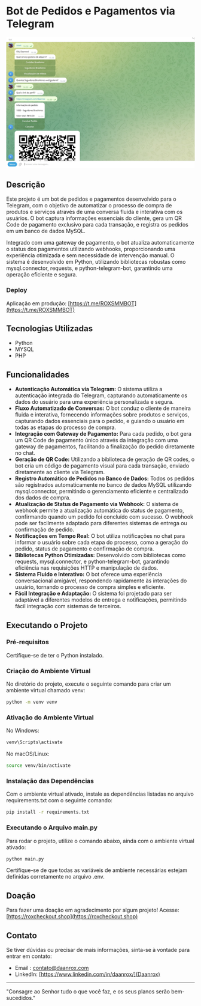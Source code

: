 # Bot de Pedidos e Pagamentos via Telegram

![Home - ContactList](front_example.jpg)

## Descrição
Este projeto é um bot de pedidos e pagamentos desenvolvido para o Telegram, com o objetivo de automatizar o processo de compra de produtos e serviços através de uma conversa fluida e interativa com os usuários. O bot captura informações essenciais do cliente, gera um QR Code de pagamento exclusivo para cada transação, e registra os pedidos em um banco de dados MySQL.

Integrado com uma gateway de pagamento, o bot atualiza automaticamente o status dos pagamentos utilizando webhooks, proporcionando uma experiência otimizada e sem necessidade de intervenção manual. O sistema é desenvolvido em Python, utilizando bibliotecas robustas como mysql.connector, requests, e python-telegram-bot, garantindo uma operação eficiente e segura.

### Deploy
Aplicação em produção: [https://t.me/ROXSMMBOT](https://t.me/ROXSMMBOT)

## Tecnologias Utilizadas
- Python
- MYSQL
- PHP

## Funcionalidades
- **Autenticação Automática via Telegram:** O sistema utiliza a autenticação integrada do Telegram, capturando automaticamente os dados do usuário para uma experiência personalizada e segura.
- **Fluxo Automatizado de Conversas:** O bot conduz o cliente de maneira fluida e interativa, fornecendo informações sobre produtos e serviços, capturando dados essenciais para o pedido, e guiando o usuário em todas as etapas do processo de compra.
- **Integração com Gateway de Pagamento:** Para cada pedido, o bot gera um QR Code de pagamento único através da integração com uma gateway de pagamentos, facilitando a finalização do pedido diretamente no chat.
- **Geração de QR Code:** Utilizando a biblioteca de geração de QR codes, o bot cria um código de pagamento visual para cada transação, enviado diretamente ao cliente via Telegram.
- **Registro Automático de Pedidos no Banco de Dados:** Todos os pedidos são registrados automaticamente no banco de dados MySQL utilizando mysql.connector, permitindo o gerenciamento eficiente e centralizado dos dados de compra.
- **Atualização de Status de Pagamento via Webhook:** O sistema de webhook permite a atualização automática do status de pagamento, confirmando quando um pedido foi concluído com sucesso. O webhook pode ser facilmente adaptado para diferentes sistemas de entrega ou confirmação de pedido.
- **Notificações em Tempo Real:** O bot utiliza notificações no chat para informar o usuário sobre cada etapa do processo, como a geração do pedido, status de pagamento e confirmação de compra.
- **Bibliotecas Python Otimizadas:** Desenvolvido com bibliotecas como requests, mysql.connector, e python-telegram-bot, garantindo eficiência nas requisições HTTP e manipulação de dados.
- **Sistema Fluido e Interativo:** O bot oferece uma experiência conversacional amigável, respondendo rapidamente às interações do usuário, tornando o processo de compra simples e eficiente.
- **Fácil Integração e Adaptação:** O sistema foi projetado para ser adaptável a diferentes modelos de entrega e notificações, permitindo fácil integração com sistemas de terceiros.


## Executando o Projeto

### Pré-requisitos
Certifique-se de ter o Python instalado.

### Criação do Ambiente Virtual
No diretório do projeto, execute o seguinte comando para criar um ambiente virtual chamado venv:

```bash
python -m venv venv
```
### Ativação do Ambiente Virtual
No Windows:

```bash
venv\Scripts\activate
```
No macOS/Linux:

```bash
source venv/bin/activate
```

### Instalação das Dependências
Com o ambiente virtual ativado, instale as dependências listadas no arquivo requirements.txt com o seguinte comando:

```bash
pip install -r requirements.txt
```

### Executando o Arquivo main.py
Para rodar o projeto, utilize o comando abaixo, ainda com o ambiente virtual ativado:

```bash
python main.py
```

Certifique-se de que todas as variáveis de ambiente necessárias estejam definidas corretamente no arquivo .env.

## Doação

Para fazer uma doação em agradecimento por algum projeto! Acesse: [https://roxcheckout.shop](https://roxcheckout.shop)

## Contato
Se tiver dúvidas ou precisar de mais informações, sinta-se à vontade para entrar em contato:
- Email : [contato@daanrox.com](mailto:contato@daanrox.com)
- LinkedIn: [https://www.linkedin.com/in/daanrox/](Daanrox)

--- 

"Consagre ao Senhor tudo o que você faz, e os seus planos serão bem-sucedidos."
